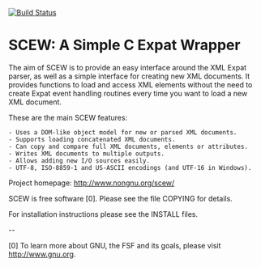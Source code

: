 [![Build Status](https://travis-ci.org/aconchillo/scew.svg?branch=master)](https://travis-ci.org/aconchillo/scew)

SCEW: A Simple C Expat Wrapper
==============================

   The aim of SCEW is to provide an easy interface around the XML
Expat parser, as well as a simple interface for creating new XML
documents. It provides functions to load and access XML elements
without the need to create Expat event handling routines every time
you want to load a new XML document.

These are the main SCEW features:

    - Uses a DOM-like object model for new or parsed XML documents.
    - Supports loading concatenated XML documents.
    - Can copy and compare full XML documents, elements or attributes.
    - Writes XML documents to multiple outputs.
    - Allows adding new I/O sources easily.
    - UTF-8, ISO-8859-1 and US-ASCII encodings (and UTF-16 in Windows).

Project homepage: http://www.nongnu.org/scew/

SCEW is free software [0]. Please see the file COPYING for details.

For installation instructions please see the INSTALL files.

--

[0] To learn more about GNU, the FSF and its goals, please visit
    http://www.gnu.org.
